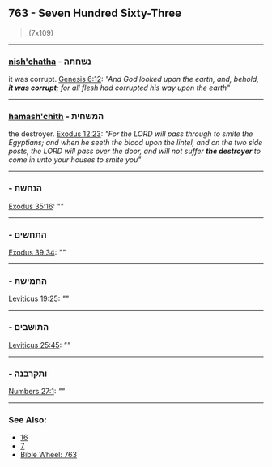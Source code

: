 ## 763 - Seven Hundred Sixty-Three
> (7x109)

---

### [nish'chatha](/keys/NShChThH) - נשחתה
it was corrupt. [Genesis 6:12](https://biblehub.com/genesis/6-12.htm): *"And God looked upon the earth, and, behold, **it was corrupt**; for all flesh had corrupted his way upon the earth"*

---

### [hamash'chith](/keys/HMShChITh) - המשחית
the destroyer. [Exodus 12:23](https://biblehub.com/exodus/12-23.htm): *"For the LORD will pass through to smite the Egyptians; and when he seeth the blood upon the lintel, and on the two side posts, the LORD will pass over the door, and will not suffer **the destroyer** to come in unto your houses to smite you"*

---

### [](/keys/HNChShTh) - הנחשת
[Exodus 35:16](https://biblehub.com/exodus/35-16.htm): *""*

---

### [](/keys/HThChShIM) - התחשים
[Exodus 39:34](https://biblehub.com/exodus/39-34.htm): *""*

---

### [](/keys/HChMIShTh) - החמישת
[Leviticus 19:25](https://biblehub.com/leviticus/19-25.htm): *""*

---

### [](/keys/HThVShBIM) - התושבים
[Leviticus 25:45](https://biblehub.com/leviticus/25-45.htm): *""*

---

### [](/keys/VThQRBNH) - ותקרבנה
[Numbers 27:1](https://biblehub.com/numbers/27-1.htm): *""*

---

### See Also:

- [16](16)
- [7](7)
- [Bible Wheel: 763](https://www.biblewheel.com//GR/GR_Database.php?SearchBy_Gematria=763)
